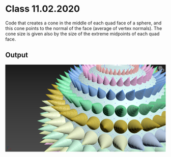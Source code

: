 # Class 11.02.2020

Code that creates a cone in the middle of each quad face of a sphere, and this cone points to the normal of the face (average of vertex normals). The cone size is given also by the size of the extreme midpoints of each quad face. <br />

## Output

![alt text](https://github.com/the-other-mariana/3dsmax-plugins/blob/master/11022020/screen-hw.png?raw=true) <br />